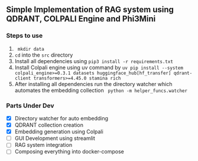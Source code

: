 ## Simple Implementation of RAG system using QDRANT, COLPALI Engine and Phi3Mini

### Steps to use

1. ``` mkdir data```
2. ```cd``` into the ```src``` directory
3. Install all dependencies using ```pip3 install -r requirements.txt```
4. Install Colpali engine using uv command by 
``` uv pip install --system colpali_engine>=0.3.1 datasets huggingface_hub[hf_transfer] qdrant-client transformers>=4.45.0 stamina rich ```
5. After installing all dependencies run the directory watcher which automates the embedding collection 
``` python -m helper_funcs.watcher```


### Parts Under Dev

- [x] Directory watcher for auto embedding
- [x] QDRANT collection creation
- [x] Embedding generation using Colpali
- [ ] GUI Development using streamlit
- [ ] RAG system integration  
- [ ] Composing everything into docker-compose